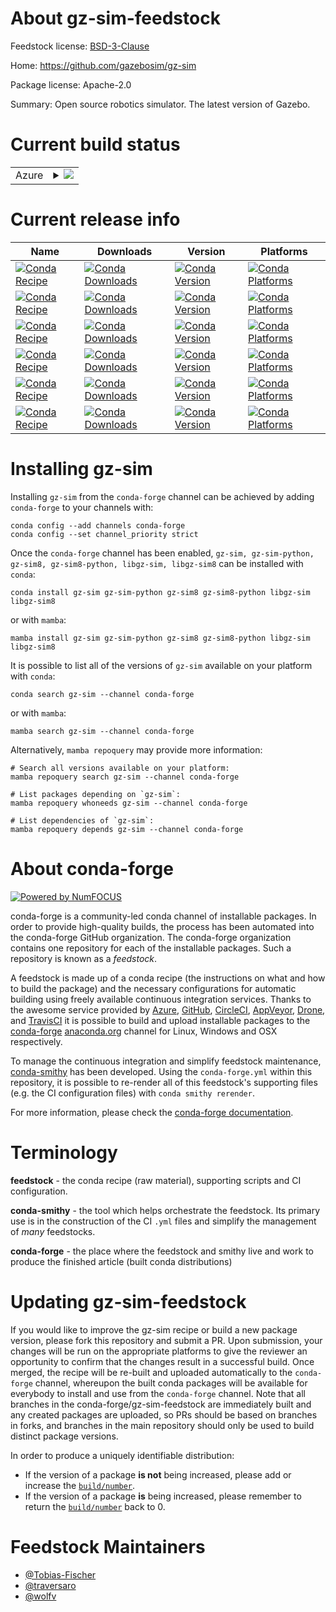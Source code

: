 About gz-sim-feedstock
======================

Feedstock license: [BSD-3-Clause](https://github.com/conda-forge/gz-sim-feedstock/blob/main/LICENSE.txt)

Home: https://github.com/gazebosim/gz-sim

Package license: Apache-2.0

Summary: Open source robotics simulator. The latest version of Gazebo.

Current build status
====================


<table>
    
  <tr>
    <td>Azure</td>
    <td>
      <details>
        <summary>
          <a href="https://dev.azure.com/conda-forge/feedstock-builds/_build/latest?definitionId=17793&branchName=main">
            <img src="https://dev.azure.com/conda-forge/feedstock-builds/_apis/build/status/gz-sim-feedstock?branchName=main">
          </a>
        </summary>
        <table>
          <thead><tr><th>Variant</th><th>Status</th></tr></thead>
          <tbody><tr>
              <td>linux_64</td>
              <td>
                <a href="https://dev.azure.com/conda-forge/feedstock-builds/_build/latest?definitionId=17793&branchName=main">
                  <img src="https://dev.azure.com/conda-forge/feedstock-builds/_apis/build/status/gz-sim-feedstock?branchName=main&jobName=linux&configuration=linux%20linux_64_" alt="variant">
                </a>
              </td>
            </tr><tr>
              <td>linux_aarch64</td>
              <td>
                <a href="https://dev.azure.com/conda-forge/feedstock-builds/_build/latest?definitionId=17793&branchName=main">
                  <img src="https://dev.azure.com/conda-forge/feedstock-builds/_apis/build/status/gz-sim-feedstock?branchName=main&jobName=linux&configuration=linux%20linux_aarch64_" alt="variant">
                </a>
              </td>
            </tr><tr>
              <td>linux_ppc64le</td>
              <td>
                <a href="https://dev.azure.com/conda-forge/feedstock-builds/_build/latest?definitionId=17793&branchName=main">
                  <img src="https://dev.azure.com/conda-forge/feedstock-builds/_apis/build/status/gz-sim-feedstock?branchName=main&jobName=linux&configuration=linux%20linux_ppc64le_" alt="variant">
                </a>
              </td>
            </tr><tr>
              <td>osx_64</td>
              <td>
                <a href="https://dev.azure.com/conda-forge/feedstock-builds/_build/latest?definitionId=17793&branchName=main">
                  <img src="https://dev.azure.com/conda-forge/feedstock-builds/_apis/build/status/gz-sim-feedstock?branchName=main&jobName=osx&configuration=osx%20osx_64_" alt="variant">
                </a>
              </td>
            </tr><tr>
              <td>osx_arm64</td>
              <td>
                <a href="https://dev.azure.com/conda-forge/feedstock-builds/_build/latest?definitionId=17793&branchName=main">
                  <img src="https://dev.azure.com/conda-forge/feedstock-builds/_apis/build/status/gz-sim-feedstock?branchName=main&jobName=osx&configuration=osx%20osx_arm64_" alt="variant">
                </a>
              </td>
            </tr><tr>
              <td>win_64</td>
              <td>
                <a href="https://dev.azure.com/conda-forge/feedstock-builds/_build/latest?definitionId=17793&branchName=main">
                  <img src="https://dev.azure.com/conda-forge/feedstock-builds/_apis/build/status/gz-sim-feedstock?branchName=main&jobName=win&configuration=win%20win_64_" alt="variant">
                </a>
              </td>
            </tr>
          </tbody>
        </table>
      </details>
    </td>
  </tr>
</table>

Current release info
====================

| Name | Downloads | Version | Platforms |
| --- | --- | --- | --- |
| [![Conda Recipe](https://img.shields.io/badge/recipe-gz--sim-green.svg)](https://anaconda.org/conda-forge/gz-sim) | [![Conda Downloads](https://img.shields.io/conda/dn/conda-forge/gz-sim.svg)](https://anaconda.org/conda-forge/gz-sim) | [![Conda Version](https://img.shields.io/conda/vn/conda-forge/gz-sim.svg)](https://anaconda.org/conda-forge/gz-sim) | [![Conda Platforms](https://img.shields.io/conda/pn/conda-forge/gz-sim.svg)](https://anaconda.org/conda-forge/gz-sim) |
| [![Conda Recipe](https://img.shields.io/badge/recipe-gz--sim--python-green.svg)](https://anaconda.org/conda-forge/gz-sim-python) | [![Conda Downloads](https://img.shields.io/conda/dn/conda-forge/gz-sim-python.svg)](https://anaconda.org/conda-forge/gz-sim-python) | [![Conda Version](https://img.shields.io/conda/vn/conda-forge/gz-sim-python.svg)](https://anaconda.org/conda-forge/gz-sim-python) | [![Conda Platforms](https://img.shields.io/conda/pn/conda-forge/gz-sim-python.svg)](https://anaconda.org/conda-forge/gz-sim-python) |
| [![Conda Recipe](https://img.shields.io/badge/recipe-gz--sim8-green.svg)](https://anaconda.org/conda-forge/gz-sim8) | [![Conda Downloads](https://img.shields.io/conda/dn/conda-forge/gz-sim8.svg)](https://anaconda.org/conda-forge/gz-sim8) | [![Conda Version](https://img.shields.io/conda/vn/conda-forge/gz-sim8.svg)](https://anaconda.org/conda-forge/gz-sim8) | [![Conda Platforms](https://img.shields.io/conda/pn/conda-forge/gz-sim8.svg)](https://anaconda.org/conda-forge/gz-sim8) |
| [![Conda Recipe](https://img.shields.io/badge/recipe-gz--sim8--python-green.svg)](https://anaconda.org/conda-forge/gz-sim8-python) | [![Conda Downloads](https://img.shields.io/conda/dn/conda-forge/gz-sim8-python.svg)](https://anaconda.org/conda-forge/gz-sim8-python) | [![Conda Version](https://img.shields.io/conda/vn/conda-forge/gz-sim8-python.svg)](https://anaconda.org/conda-forge/gz-sim8-python) | [![Conda Platforms](https://img.shields.io/conda/pn/conda-forge/gz-sim8-python.svg)](https://anaconda.org/conda-forge/gz-sim8-python) |
| [![Conda Recipe](https://img.shields.io/badge/recipe-libgz--sim-green.svg)](https://anaconda.org/conda-forge/libgz-sim) | [![Conda Downloads](https://img.shields.io/conda/dn/conda-forge/libgz-sim.svg)](https://anaconda.org/conda-forge/libgz-sim) | [![Conda Version](https://img.shields.io/conda/vn/conda-forge/libgz-sim.svg)](https://anaconda.org/conda-forge/libgz-sim) | [![Conda Platforms](https://img.shields.io/conda/pn/conda-forge/libgz-sim.svg)](https://anaconda.org/conda-forge/libgz-sim) |
| [![Conda Recipe](https://img.shields.io/badge/recipe-libgz--sim8-green.svg)](https://anaconda.org/conda-forge/libgz-sim8) | [![Conda Downloads](https://img.shields.io/conda/dn/conda-forge/libgz-sim8.svg)](https://anaconda.org/conda-forge/libgz-sim8) | [![Conda Version](https://img.shields.io/conda/vn/conda-forge/libgz-sim8.svg)](https://anaconda.org/conda-forge/libgz-sim8) | [![Conda Platforms](https://img.shields.io/conda/pn/conda-forge/libgz-sim8.svg)](https://anaconda.org/conda-forge/libgz-sim8) |

Installing gz-sim
=================

Installing `gz-sim` from the `conda-forge` channel can be achieved by adding `conda-forge` to your channels with:

```
conda config --add channels conda-forge
conda config --set channel_priority strict
```

Once the `conda-forge` channel has been enabled, `gz-sim, gz-sim-python, gz-sim8, gz-sim8-python, libgz-sim, libgz-sim8` can be installed with `conda`:

```
conda install gz-sim gz-sim-python gz-sim8 gz-sim8-python libgz-sim libgz-sim8
```

or with `mamba`:

```
mamba install gz-sim gz-sim-python gz-sim8 gz-sim8-python libgz-sim libgz-sim8
```

It is possible to list all of the versions of `gz-sim` available on your platform with `conda`:

```
conda search gz-sim --channel conda-forge
```

or with `mamba`:

```
mamba search gz-sim --channel conda-forge
```

Alternatively, `mamba repoquery` may provide more information:

```
# Search all versions available on your platform:
mamba repoquery search gz-sim --channel conda-forge

# List packages depending on `gz-sim`:
mamba repoquery whoneeds gz-sim --channel conda-forge

# List dependencies of `gz-sim`:
mamba repoquery depends gz-sim --channel conda-forge
```


About conda-forge
=================

[![Powered by
NumFOCUS](https://img.shields.io/badge/powered%20by-NumFOCUS-orange.svg?style=flat&colorA=E1523D&colorB=007D8A)](https://numfocus.org)

conda-forge is a community-led conda channel of installable packages.
In order to provide high-quality builds, the process has been automated into the
conda-forge GitHub organization. The conda-forge organization contains one repository
for each of the installable packages. Such a repository is known as a *feedstock*.

A feedstock is made up of a conda recipe (the instructions on what and how to build
the package) and the necessary configurations for automatic building using freely
available continuous integration services. Thanks to the awesome service provided by
[Azure](https://azure.microsoft.com/en-us/services/devops/), [GitHub](https://github.com/),
[CircleCI](https://circleci.com/), [AppVeyor](https://www.appveyor.com/),
[Drone](https://cloud.drone.io/welcome), and [TravisCI](https://travis-ci.com/)
it is possible to build and upload installable packages to the
[conda-forge](https://anaconda.org/conda-forge) [anaconda.org](https://anaconda.org/)
channel for Linux, Windows and OSX respectively.

To manage the continuous integration and simplify feedstock maintenance,
[conda-smithy](https://github.com/conda-forge/conda-smithy) has been developed.
Using the ``conda-forge.yml`` within this repository, it is possible to re-render all of
this feedstock's supporting files (e.g. the CI configuration files) with ``conda smithy rerender``.

For more information, please check the [conda-forge documentation](https://conda-forge.org/docs/).

Terminology
===========

**feedstock** - the conda recipe (raw material), supporting scripts and CI configuration.

**conda-smithy** - the tool which helps orchestrate the feedstock.
                   Its primary use is in the construction of the CI ``.yml`` files
                   and simplify the management of *many* feedstocks.

**conda-forge** - the place where the feedstock and smithy live and work to
                  produce the finished article (built conda distributions)


Updating gz-sim-feedstock
=========================

If you would like to improve the gz-sim recipe or build a new
package version, please fork this repository and submit a PR. Upon submission,
your changes will be run on the appropriate platforms to give the reviewer an
opportunity to confirm that the changes result in a successful build. Once
merged, the recipe will be re-built and uploaded automatically to the
`conda-forge` channel, whereupon the built conda packages will be available for
everybody to install and use from the `conda-forge` channel.
Note that all branches in the conda-forge/gz-sim-feedstock are
immediately built and any created packages are uploaded, so PRs should be based
on branches in forks, and branches in the main repository should only be used to
build distinct package versions.

In order to produce a uniquely identifiable distribution:
 * If the version of a package **is not** being increased, please add or increase
   the [``build/number``](https://docs.conda.io/projects/conda-build/en/latest/resources/define-metadata.html#build-number-and-string).
 * If the version of a package **is** being increased, please remember to return
   the [``build/number``](https://docs.conda.io/projects/conda-build/en/latest/resources/define-metadata.html#build-number-and-string)
   back to 0.

Feedstock Maintainers
=====================

* [@Tobias-Fischer](https://github.com/Tobias-Fischer/)
* [@traversaro](https://github.com/traversaro/)
* [@wolfv](https://github.com/wolfv/)

